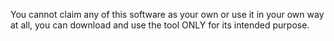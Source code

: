 You cannot claim any of this software as your own or use it in your own way at all, you can download and use the tool ONLY for its intended purpose.
